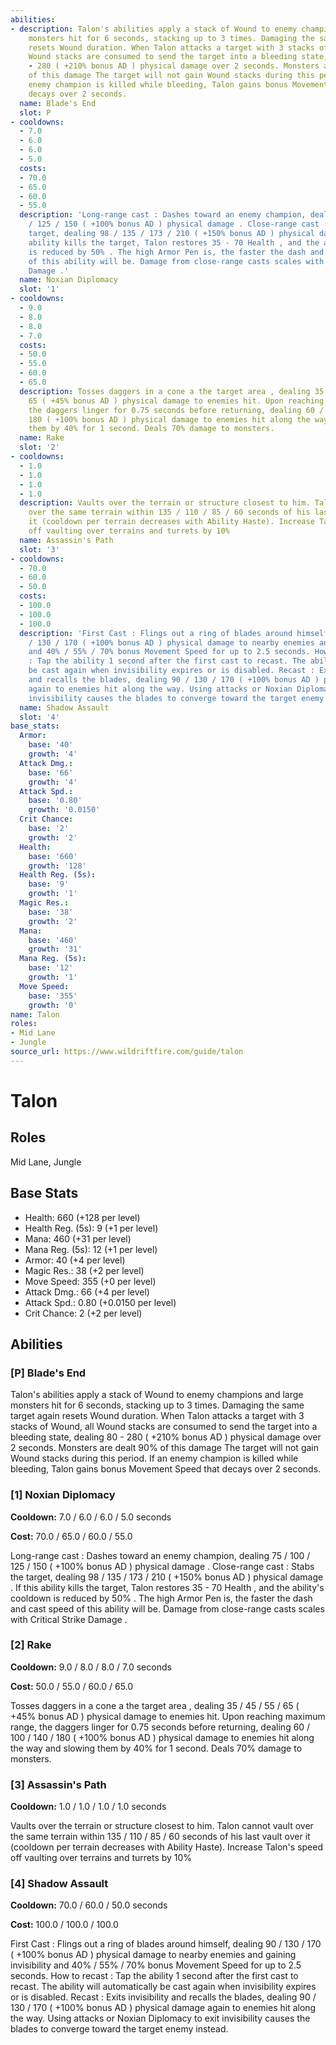 ```yaml
---
abilities:
- description: Talon's abilities apply a stack of Wound to enemy champions and large
    monsters hit for 6 seconds, stacking up to 3 times. Damaging the same target again
    resets Wound duration. When Talon attacks a target with 3 stacks of Wound, all
    Wound stacks are consumed to send the target into a bleeding state, dealing 80
    - 280 ( +210% bonus AD ) physical damage over 2 seconds. Monsters are dealt 90%
    of this damage The target will not gain Wound stacks during this period. If an
    enemy champion is killed while bleeding, Talon gains bonus Movement Speed that
    decays over 2 seconds.
  name: Blade's End
  slot: P
- cooldowns:
  - 7.0
  - 6.0
  - 6.0
  - 5.0
  costs:
  - 70.0
  - 65.0
  - 60.0
  - 55.0
  description: 'Long-range cast : Dashes toward an enemy champion, dealing 75 / 100
    / 125 / 150 ( +100% bonus AD ) physical damage . Close-range cast : Stabs the
    target, dealing 98 / 135 / 173 / 210 ( +150% bonus AD ) physical damage . If this
    ability kills the target, Talon restores 35 - 70 Health , and the ability''s cooldown
    is reduced by 50% . The high Armor Pen is, the faster the dash and cast speed
    of this ability will be. Damage from close-range casts scales with Critical Strike
    Damage .'
  name: Noxian Diplomacy
  slot: '1'
- cooldowns:
  - 9.0
  - 8.0
  - 8.0
  - 7.0
  costs:
  - 50.0
  - 55.0
  - 60.0
  - 65.0
  description: Tosses daggers in a cone a the target area , dealing 35 / 45 / 55 /
    65 ( +45% bonus AD ) physical damage to enemies hit. Upon reaching maximum range,
    the daggers linger for 0.75 seconds before returning, dealing 60 / 100 / 140 /
    180 ( +100% bonus AD ) physical damage to enemies hit along the way and slowing
    them by 40% for 1 second. Deals 70% damage to monsters.
  name: Rake
  slot: '2'
- cooldowns:
  - 1.0
  - 1.0
  - 1.0
  - 1.0
  description: Vaults over the terrain or structure closest to him. Talon cannot vault
    over the same terrain within 135 / 110 / 85 / 60 seconds of his last vault over
    it (cooldown per terrain decreases with Ability Haste). Increase Talon's speed
    off vaulting over terrains and turrets by 10%
  name: Assassin's Path
  slot: '3'
- cooldowns:
  - 70.0
  - 60.0
  - 50.0
  costs:
  - 100.0
  - 100.0
  - 100.0
  description: 'First Cast : Flings out a ring of blades around himself, dealing 90
    / 130 / 170 ( +100% bonus AD ) physical damage to nearby enemies and gaining invisibility
    and 40% / 55% / 70% bonus Movement Speed for up to 2.5 seconds. How to recast
    : Tap the ability 1 second after the first cast to recast. The ability will automatically
    be cast again when invisibility expires or is disabled. Recast : Exits invisibility
    and recalls the blades, dealing 90 / 130 / 170 ( +100% bonus AD ) physical damage
    again to enemies hit along the way. Using attacks or Noxian Diplomacy to exit
    invisibility causes the blades to converge toward the target enemy instead.'
  name: Shadow Assault
  slot: '4'
base_stats:
  Armor:
    base: '40'
    growth: '4'
  Attack Dmg.:
    base: '66'
    growth: '4'
  Attack Spd.:
    base: '0.80'
    growth: '0.0150'
  Crit Chance:
    base: '2'
    growth: '2'
  Health:
    base: '660'
    growth: '128'
  Health Reg. (5s):
    base: '9'
    growth: '1'
  Magic Res.:
    base: '38'
    growth: '2'
  Mana:
    base: '460'
    growth: '31'
  Mana Reg. (5s):
    base: '12'
    growth: '1'
  Move Speed:
    base: '355'
    growth: '0'
name: Talon
roles:
- Mid Lane
- Jungle
source_url: https://www.wildriftfire.com/guide/talon
---
```


# Talon

## Roles

Mid Lane, Jungle

## Base Stats

- Health: 660 (+128 per level)
- Health Reg. (5s): 9 (+1 per level)
- Mana: 460 (+31 per level)
- Mana Reg. (5s): 12 (+1 per level)
- Armor: 40 (+4 per level)
- Magic Res.: 38 (+2 per level)
- Move Speed: 355 (+0 per level)
- Attack Dmg.: 66 (+4 per level)
- Attack Spd.: 0.80 (+0.0150 per level)
- Crit Chance: 2 (+2 per level)

## Abilities

### [P] Blade's End

Talon's abilities apply a stack of Wound to enemy champions and large monsters hit for 6 seconds, stacking up to 3 times. Damaging the same target again resets Wound duration. When Talon attacks a target with 3 stacks of Wound, all Wound stacks are consumed to send the target into a bleeding state, dealing 80 - 280 ( +210% bonus AD ) physical damage over 2 seconds. Monsters are dealt 90% of this damage The target will not gain Wound stacks during this period. If an enemy champion is killed while bleeding, Talon gains bonus Movement Speed that decays over 2 seconds.

### [1] Noxian Diplomacy

**Cooldown:** 7.0 / 6.0 / 6.0 / 5.0 seconds

**Cost:** 70.0 / 65.0 / 60.0 / 55.0

Long-range cast : Dashes toward an enemy champion, dealing 75 / 100 / 125 / 150 ( +100% bonus AD ) physical damage . Close-range cast : Stabs the target, dealing 98 / 135 / 173 / 210 ( +150% bonus AD ) physical damage . If this ability kills the target, Talon restores 35 - 70 Health , and the ability's cooldown is reduced by 50% . The high Armor Pen is, the faster the dash and cast speed of this ability will be. Damage from close-range casts scales with Critical Strike Damage .

### [2] Rake

**Cooldown:** 9.0 / 8.0 / 8.0 / 7.0 seconds

**Cost:** 50.0 / 55.0 / 60.0 / 65.0

Tosses daggers in a cone a the target area , dealing 35 / 45 / 55 / 65 ( +45% bonus AD ) physical damage to enemies hit. Upon reaching maximum range, the daggers linger for 0.75 seconds before returning, dealing 60 / 100 / 140 / 180 ( +100% bonus AD ) physical damage to enemies hit along the way and slowing them by 40% for 1 second. Deals 70% damage to monsters.

### [3] Assassin's Path

**Cooldown:** 1.0 / 1.0 / 1.0 / 1.0 seconds

Vaults over the terrain or structure closest to him. Talon cannot vault over the same terrain within 135 / 110 / 85 / 60 seconds of his last vault over it (cooldown per terrain decreases with Ability Haste). Increase Talon's speed off vaulting over terrains and turrets by 10%

### [4] Shadow Assault

**Cooldown:** 70.0 / 60.0 / 50.0 seconds

**Cost:** 100.0 / 100.0 / 100.0

First Cast : Flings out a ring of blades around himself, dealing 90 / 130 / 170 ( +100% bonus AD ) physical damage to nearby enemies and gaining invisibility and 40% / 55% / 70% bonus Movement Speed for up to 2.5 seconds. How to recast : Tap the ability 1 second after the first cast to recast. The ability will automatically be cast again when invisibility expires or is disabled. Recast : Exits invisibility and recalls the blades, dealing 90 / 130 / 170 ( +100% bonus AD ) physical damage again to enemies hit along the way. Using attacks or Noxian Diplomacy to exit invisibility causes the blades to converge toward the target enemy instead.

